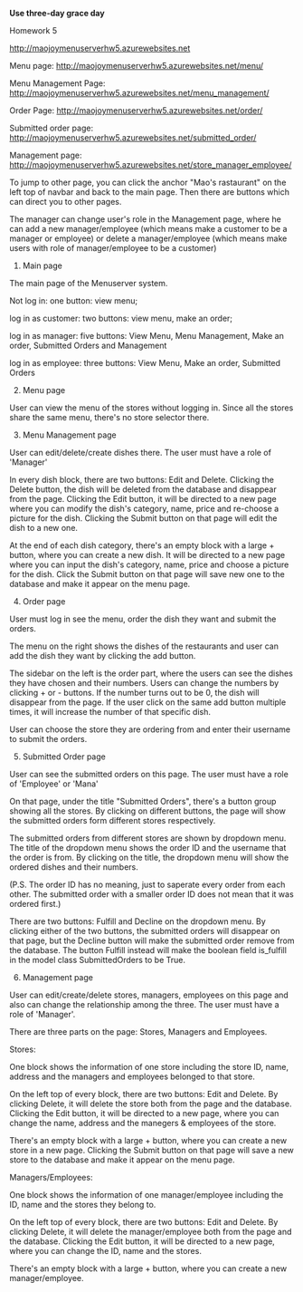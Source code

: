 **********Use three-day grace day**********


Homework 5

http://maojoymenuserverhw5.azurewebsites.net

Menu page: http://maojoymenuserverhw5.azurewebsites.net/menu/

Menu Management Page: http://maojoymenuserverhw5.azurewebsites.net/menu_management/

Order Page: http://maojoymenuserverhw5.azurewebsites.net/order/

Submitted order page: http://maojoymenuserverhw5.azurewebsites.net/submitted_order/

Management page: http://maojoymenuserverhw5.azurewebsites.net/store_manager_employee/

To jump to other page, you can click the anchor "Mao's rastaurant" on the left top of navbar and back to the main page. Then there are buttons which can direct you to other pages.

The manager can change user's role in the Management page, where he can add a new manager/employee (which means make a customer to be a manager or employee) or delete a manager/employee (which means make users with role of manager/employee to be a customer)

1. Main page

The main page of the Menuserver system.

Not log in: one button: view menu;

log in as customer: two buttons: view menu, make an order;

log in as manager: five buttons: View Menu, Menu Management, Make an order, Submitted Orders and Management

log in as employee: three buttons: View Menu, Make an order, Submitted Orders


2. Menu page

User can view the menu of the stores without logging in. Since all the stores share the same menu, there's no store selector there.


3. Menu Management page

User can edit/delete/create dishes there. The user must have a role of 'Manager'

In every dish block, there are two buttons: Edit and Delete. Clicking the Delete button, the dish will be deleted from the database and disappear from the page. Clicking the Edit button, it will be directed to a new page where you can modify the dish's category, name, price and re-choose a picture for the dish. Clicking the Submit button on that page will edit the dish to a new one.

At the end of each dish category, there's an empty block with a large + button, where you can create a new dish. It will be directed to a new page where you can input the dish's category, name, price and choose a picture for the dish. Click the Submit button on that page will save new one to the database and make it appear on the menu page.

4. Order page

User must log in  see the menu, order the dish they want and submit the orders.

The menu on the right shows the dishes of the restaurants and user can add the dish they want by clicking the add button.

The sidebar on the left is the order part, where the users can see the dishes they have chosen and their numbers. Users can change the numbers by clicking + or - buttons. If the number turns out to be 0, the dish will disappear from the page. If the user click on the same add button multiple times, it will increase the number of that specific dish.

User can choose the store they are ordering from and enter their username to submit the orders.

5. Submitted Order page

User can see the submitted orders on this page. The user must have a role of 'Employee' or 'Mana'

On that page, under the title "Submitted Orders", there's a button group showing all the stores. By clicking on different buttons, the page will show the submitted orders form different stores respectively.

The submitted orders from different stores are shown by dropdown menu. The title of the dropdown menu shows the order ID and the username that the order is from. By clicking on the title, the dropdown menu will show the ordered dishes and their numbers.

(P.S. The order ID has no meaning, just to saperate every order from each other. The submitted order with a smaller order ID does not mean that it was ordered first.)

There are two buttons: Fulfill and Decline on the dropdown menu. By clicking either of the two buttons, the submitted orders will disappear on that page, but the Decline button will make the submitted order remove from the database. The button Fulfill instead will make the boolean field is_fulfill in the model class SubmittedOrders to be True.

6. Management page

User can edit/create/delete stores, managers, employees on this page and also can change the relationship among the three. The user must have a role of 'Manager'.

There are three parts on the page: Stores, Managers and Employees.

Stores:

One block shows the information of one store including the store ID, name, address and the managers and employees belonged to that store.

On the left top of every block, there are two buttons: Edit and Delete. By clicking Delete, it will delete the store both from the page and the database. Clicking the Edit button, it will be directed to a new page, where you can change the name, address and the manegers & employees of the store.

There's an empty block with a large + button, where you can create a new store in a new page. Clicking the Submit button on that page will save a new store to the database and make it appear on the menu page.

Managers/Employees:

One block shows the information of one manager/employee including the ID, name and the stores they belong to.

On the left top of every block, there are two buttons: Edit and Delete. By clicking Delete, it will delete the manager/employee both from the page and the database. Clicking the Edit button, it will be directed to a new page, where you can change the ID, name and the stores.

There's an empty block with a large + button, where you can create a new manager/employee.
